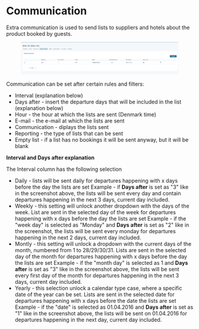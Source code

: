 # Communication

Extra communication is used to send lists to suppliers and hotels about the product booked by guests.

<figure><img src="../../.gitbook/assets/image (14) (1).png" alt=""><figcaption></figcaption></figure>

Communication can be set after certain rules and filters:

* Interval (explanation below)
* Days after - insert the departure days that will be included in the list (explanation below)
* Hour - the hour at which the lists are sent (Denmark time)
* E-mail - the e-mail at which the lists are sent
* Communication - diplays the lists sent
* Reporting - the type of lists that can be sent
* Empty list - if a list has no bookings it will be sent anyway, but it will be blank

**Interval and Days after explanation**

The Interval column has the following selection

* Daily - lists will be sent daily for departures happening with x days before the day the lists are set Example - if **Days after** is set as "3" like in the screenshot above, the lists will be sent every day and contain departures happening in the next 3 days, current day included.
* Weekly - this setting will unlock another dropdown with the days of the week. List are sent in the selected day of the week for departures happening with x days before the day the lists are set Example - if the "week day" is selected as "Monday" and **Days after** is set as "2" like in the screenshot, the lists will be sent every monday for departures happening in the next 2 days, current day included.
* Montly - this setting will unlock a dropdown with the current days of the month, numbered from 1 to 28/29/30/31. Lists are sent in the selected day of the month for departures happening with x days before the day the lists are set Example - if the "month day" is selected as 1 and **Days after** is set as "3" like in the screenshot above, the lists will be sent every first day of the month for departures happening in the next 3 days, current day included.
* Yearly - this selection unlock a calendar type case, where a specific date of the year can be set. Lists are sent in the selected date for departures happening with x days before the date the lists are set Example - if the "date" is selected as 01.04.2016 and **Days after** is set as "1" like in the screenshot above, the lists will be sent on 01.04.2016 for departures happening in the next day, current day included.
